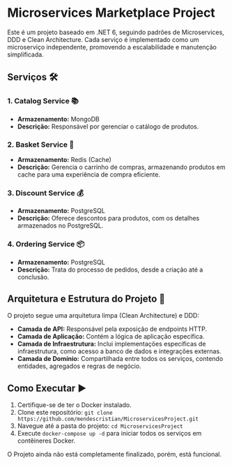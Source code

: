 # Microservices Marketplace Project

Este é um projeto baseado em .NET 6, seguindo padrões de Microservices, DDD e Clean Architecture. Cada serviço é implementado como um microserviço independente,
promovendo a escalabilidade e manutenção simplificada.

## Serviços 🛠️

### 1. Catalog Service 📚

- **Armazenamento:** MongoDB
- **Descrição:** Responsável por gerenciar o catálogo de produtos.

### 2. Basket Service 🛒

- **Armazenamento:** Redis (Cache)
- **Descrição:** Gerencia o carrinho de compras, armazenando produtos em cache para uma experiência de compra eficiente.

### 3. Discount Service 💰

- **Armazenamento:** PostgreSQL
- **Descrição:** Oferece descontos para produtos, com os detalhes armazenados no PostgreSQL.

### 4. Ordering Service 📦

- **Armazenamento:** PostgreSQL
- **Descrição:** Trata do processo de pedidos, desde a criação até a conclusão.

## Arquitetura e Estrutura do Projeto 🏰

O projeto segue uma arquitetura limpa (Clean Architecture) e DDD:

- **Camada de API:** Responsável pela exposição de endpoints HTTP.
- **Camada de Aplicação:** Contém a lógica de aplicação específica.
- **Camada de Infraestrutura:** Inclui implementações específicas de infraestrutura, como acesso a banco de dados e integrações externas.
- **Camada de Domínio:** Compartilhada entre todos os serviços, contendo entidades, agregados e regras de negócio.

## Como Executar ▶️

1. Certifique-se de ter o Docker instalado.
2. Clone este repositório: `git clone https://github.com/mendescristian/MicroservicesProject.git`
3. Navegue até a pasta do projeto: `cd MicroservicesProject`
4. Execute `docker-compose up -d` para iniciar todos os serviços em contêineres Docker.

O Projeto ainda não está completamente finalizado, porém, está funcional.
